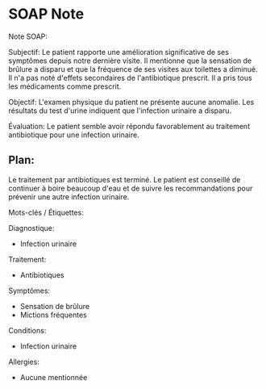 # SOAP Note

Note SOAP:

Subjectif:
Le patient rapporte une amélioration significative de ses symptômes depuis notre dernière visite. Il mentionne que la sensation de brûlure a disparu et que la fréquence de ses visites aux toilettes a diminué. Il n'a pas noté d'effets secondaires de l'antibiotique prescrit. Il a pris tous les médicaments comme prescrit.

Objectif:
L'examen physique du patient ne présente aucune anomalie. Les résultats du test d'urine indiquent que l'infection urinaire a disparu.

Évaluation:
Le patient semble avoir répondu favorablement au traitement antibiotique pour une infection urinaire.

## Plan:
Le traitement par antibiotiques est terminé. Le patient est conseillé de continuer à boire beaucoup d'eau et de suivre les recommandations pour prévenir une autre infection urinaire.

Mots-clés / Étiquettes:

Diagnostique:
- Infection urinaire

Traitement:
- Antibiotiques

Symptômes:
- Sensation de brûlure
- Mictions fréquentes

Conditions:
- Infection urinaire

Allergies:
- Aucune mentionnée
